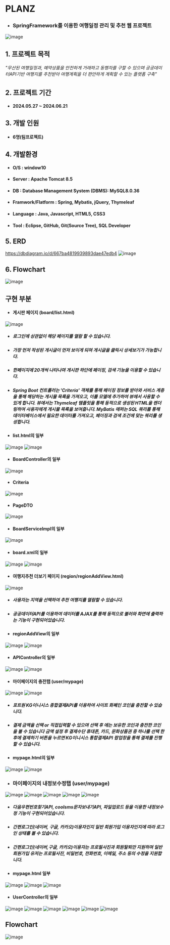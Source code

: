 # PLANZ
+ ### SpringFramework를 이용한 여행일정 관리 및 추천 웹 프로젝트
![image](https://github.com/Dong0E/PLANZ/assets/168512107/24c8b6d5-9d68-409d-a22d-adecfd2080df)



## 1. 프로젝트 목적

###### "무산된 여행일정과, 예약상품을 안전하게 거래하고 동행자를 구할 수 있으며 공공데이터API기반 여행지를 추천받아 여행계획을 더 편안하게 계획할 수 있는 플랫폼 구축"   

## 2. 프로젝트 기간

+ #### 2024.05.27 ~ 2024.06.21

## 3. 개발 인원

+ #### 6명(팀프로젝트)

## 4. 개발환경

+ #### O/S : window10
+ #### Server : Apache Tomcat 8.5
+ #### DB : Database Management System (DBMS): MySQL8.0.36
+ #### Framwork/Flatform : Spring, Mybatis, jQuery, Thymeleaf
+ #### Language : Java, Javascript, HTML5, CSS3
+ #### Tool : Eclipse, GitHub, Git(Source Tree), SQL Developer

## 5. ERD
https://dbdiagram.io/d/667ba4819939893dae47edb4
![image](https://github.com/Dong0E/PLANZ/assets/168512107/0c4fe48b-8d71-4e3f-a9a7-8e6782e50899)


## 6. Flowchart
![image](https://github.com/Dong0E/PLANZ/assets/168512107/f75e18ae-1f7b-43d8-b7b5-91156304c3da)

## 구현 부분

+ #### 게시판 페이지 (board/list.html)
![image](https://github.com/Dong0E/PLANZ/assets/168512107/dee0d79d-f249-4381-8929-136dce63ee5a)


  + ##### 로그인에 상관없이 해당 페이지를 열람 할 수 있습니다.
  + ##### 가장 먼저 작성된 게시글이 먼저 보이게 되며 게시글을 클릭시 상세보기가 가능합니다.
  + ##### 한페이지에 20개씩 나타나며 게시판 하단에 페이징, 검색 기능을 이용할 수 있습니다.
  + ##### Spring Boot 컨트롤러는 'Criteria' 객체를 통해 페이징 정보를 받아와 서비스 계층을 통해 해당하는 게시물 목록을 가져오고, 이를 모델에 추가하여 뷰에서 사용할 수 있게 합니다. 뷰에서는 Thymeleaf 템플릿을 통해 동적으로 생성된 HTML을 렌더링하여 사용자에게 게시물 목록을 보여줍니다. MyBatis 매퍼는 SQL 쿼리를 통해 데이터베이스에서 필요한 데이터를 가져오고, 페이징과 검색 조건에 맞는 쿼리를 생성합니다.
 
  + #### list.html의 일부

  ![image](https://github.com/Dong0E/PLANZ/assets/168512107/cb9afa58-dd6d-4e66-b72d-979767d853a9)
  ![image](https://github.com/Dong0E/PLANZ/assets/168512107/dce61863-1fca-4e76-b421-855003d71b1e)


  + #### BoardController의 일부
  ![image](https://github.com/Dong0E/PLANZ/assets/168512107/1e058ee7-d5c4-4093-a826-5a28d9567733)

  + #### Criteria
  ![image](https://github.com/Dong0E/PLANZ/assets/168512107/c6ce5893-cc58-4cfb-8fe9-1ccec9285376)

  + #### PageDTO
  ![image](https://github.com/Dong0E/PLANZ/assets/168512107/0bc1e5de-6170-4d7f-84d2-fe603c195ed8)

  + #### BoardServicelmpl의 일부
  ![image](https://github.com/Dong0E/PLANZ/assets/168512107/2bfd344e-8381-466a-9734-47b580d81137)
  
  + #### board.xml의 일부
  ![image](https://github.com/Dong0E/PLANZ/assets/168512107/79cdec4f-fbee-43e9-bfcf-032e5856ee2c)
  ![image](https://github.com/Dong0E/PLANZ/assets/168512107/2048017e-7db1-4150-870a-94ea1b6fa6ec)




+ #### 여행지추천 더보기 페이지 (region/regionAddView.html)
![image](https://github.com/Dong0E/PLANZ/assets/168512107/25a7efb9-3872-4944-9a9c-e8ff6a084f37)



  + ##### 사용자는 지역을 선택하여 추천 여행지를 열람할 수 있습니다.
  + ##### 공공데이터API를 이용하여 데이터를 AJAX를 통해 동적으로 불러와 화면에 출력하는 기능이 구현되어있습니다.
 
  
  + #### regionAddView의 일부
  ![image](https://github.com/Dong0E/PLANZ/assets/168512107/f8d76043-aada-41b0-b9e1-e68d713c7665)
  ![image](https://github.com/Dong0E/PLANZ/assets/168512107/93497e2d-5db9-4582-b8fc-9c34bbbf3a3a)

  + #### APIController의 일부
  ![image](https://github.com/Dong0E/PLANZ/assets/168512107/689ff8de-ae6e-43ac-8911-2acf46286a2b)
  ![image](https://github.com/Dong0E/PLANZ/assets/168512107/71d7a2f8-45ed-4bdc-9ca4-76e47dc18cf2)



+ #### 마이페이지의 충전탭 (user/mypage)
![image](https://github.com/Dong0E/PLANZ/assets/168512107/9f597bd6-25ac-42e8-8abc-2139a38d3baf)
![image](https://github.com/Dong0E/PLANZ/assets/168512107/758ac086-08d6-4c9f-b513-f100f67d6b55)

  + ##### 포트원 KG이니시스 종합결제API를 이용하여 사이트 화폐인 코인을 충전할 수 있습니다.
  + ##### 결제 금액을 선택 or 직접입력할 수 있으며 선택 후 에는 보유한 코인과 충전한 코인을 볼 수 있습니다 금액 설정 후 결제수단 휴대폰, 카드, 문화상품권 중 하나를 선택 한 후에 결제하기 버튼을 누르면 KG이니시스 통합결제API 팝업창을 통해 결제를 진행 할 수 있습니다.

  + #### mypage.html의 일부
![image](https://github.com/Dong0E/PLANZ/assets/168512107/3447a350-c082-4676-a5ef-debc849d979b)
![image](https://github.com/Dong0E/PLANZ/assets/168512107/9afc2890-880f-4a4c-848b-d8c21d1e43c3)



+ ### 마이페이지의 내정보수정탭 (user/mypage)
![image](https://github.com/Dong0E/PLANZ/assets/168512107/009055f9-5b41-49ee-8c33-4be763186912)
![image](https://github.com/Dong0E/PLANZ/assets/168512107/1be6efb0-760c-4fca-b8e7-30d417d6b420)
![image](https://github.com/Dong0E/PLANZ/assets/168512107/dcd0bf5f-5b5e-4988-be49-481db6806a41)
![image](https://github.com/Dong0E/PLANZ/assets/168512107/b345f4de-e088-4900-98f7-9cfa27ed09ab)
![image](https://github.com/Dong0E/PLANZ/assets/168512107/c6fa22ce-1ed1-43a1-bd6b-4356d480fd58)


  + ##### 다음우편번호찾기API, coolsms문자보내기API, 파일업로드 등을 이용한 내정보수정 기능이 구현되어있습니다.
  + ##### 간편로그인(네이버, 구글, 카카오)이용자인지 일반 회원가입 이용자인지에 따라 로그인 상태를 볼 수 있습니다.
  + ##### 간편로그인(네이버,구글, 카카오)이용자는 프로필사진과 회원탈퇴만 지원하며 일반 회원가입 유저는 프로필사진, 비밀번호, 전화번호, 이메일, 주소 등의 수정을 지원합니다.

  + #### mypage.html 일부
  ![image](https://github.com/Dong0E/PLANZ/assets/168512107/69a187db-f8a8-43c7-8e42-6238e5a052dc)
  ![image](https://github.com/Dong0E/PLANZ/assets/168512107/4e36946e-3201-4860-af7e-ebb017aa91ec)
  ![image](https://github.com/Dong0E/PLANZ/assets/168512107/5a87faf9-b756-40b3-afb4-f18e34fb051b)


  + #### UserController의 일부
  ![image](https://github.com/Dong0E/PLANZ/assets/168512107/4237c95b-9bf3-405e-bcbd-1250382c99b3)
  ![image](https://github.com/Dong0E/PLANZ/assets/168512107/242a5111-31e5-4fb4-ae68-adb3ccc372bb)
  ![image](https://github.com/Dong0E/PLANZ/assets/168512107/ee940598-d901-43ae-9aea-88ed6996726d)
  ![image](https://github.com/Dong0E/PLANZ/assets/168512107/4eec9c50-8101-42c7-8fbf-08e0d379d3c3)
  ![image](https://github.com/Dong0E/PLANZ/assets/168512107/8fbc65b3-6713-41db-a4b0-a5a856162095)
  ![image](https://github.com/Dong0E/PLANZ/assets/168512107/a2a29104-ae52-4673-be71-137e58d14b82)


## Flowchart
![image](https://github.com/Dong0E/PLANZ/assets/168512107/f75e18ae-1f7b-43d8-b7b5-91156304c3da)








  




  

